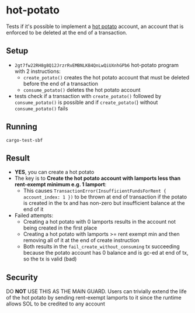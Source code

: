 # hot-potato

Tests if it's possible to implement a [hot potato](https://examples.sui.io/patterns/hot-potato.html) account, an account that is enforced to be deleted at the end of a transaction. 

## Setup

- `2gt7fw22RH8g8Q12JrzrRvEMBNLKB4QnLwQiUXnhGPb6` hot-potato program with 2 instructions:
    - `create_potato()` creates the hot potato account that must be deleted before the end of a transaction
    - `consume_potato()` deletes the hot potato account
- tests check if a transaction with `create_potato()` followed by `consume_potato()` is possible and if `create_potato(`) without `consume_potato()` fails

## Running

```
cargo-test-sbf
```

## Result

- **YES**, you can create a hot potato
- The key is to **Create the hot potato account with lamports less than rent-exempt minimum e.g. 1 lamport**:
    - This causes `TransactionError(InsufficientFundsForRent { account_index: 1 })` to be thrown at end of transaction if the potato is created in the tx and has non-zero but insufficient balance at the end of it
- Failed attempts:
    - Creating a hot potato with 0 lamports results in the account not being created in the first place
    - Creating a hot potato with lamports >= rent exempt min and then removing all of it at the end of create instruction
    - Both results in the `fail_create_without_consuming` tx succeeding because the potato account has 0 balance and is gc-ed at end of tx, so the tx is valid (bad)
 
## Security

DO **NOT** USE THIS AS THE MAIN GUARD. Users can trivially extend the life of the hot potato by sending rent-exempt lamports to it since the runtime allows SOL to be credited to any account

